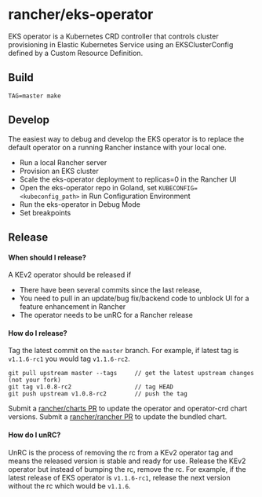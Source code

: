 # rancher/eks-operator

EKS operator is a Kubernetes CRD controller that controls cluster provisioning in Elastic Kubernetes Service using an EKSClusterConfig defined by a Custom Resource Definition.

## Build

    TAG=master make

## Develop

The easiest way to debug and develop the EKS operator is to replace the default operator on a running Rancher instance with your local one.

* Run a local Rancher server
* Provision an EKS cluster
* Scale the eks-operator deployment to replicas=0 in the Rancher UI
* Open the eks-operator repo in Goland, set `KUBECONFIG=<kubeconfig_path>` in Run Configuration Environment
* Run the eks-operator in Debug Mode
* Set breakpoints

## Release

#### When should I release?

A KEv2 operator should be released if

* There have been several commits since the last release,
* You need to pull in an update/bug fix/backend code to unblock UI for a feature enhancement in Rancher
* The operator needs to be unRC for a Rancher release

#### How do I release?

Tag the latest commit on the `master` branch. For example, if latest tag is `v1.1.6-rc1` you would tag `v1.1.6-rc2`.

    git pull upstream master --tags     // get the latest upstream changes (not your fork)
    git tag v1.0.8-rc2                  // tag HEAD
    git push upstream v1.0.8-rc2        // push the tag

Submit a [rancher/charts PR](https://github.com/rancher/charts/pull/2242) to update the operator and operator-crd chart versions.
Submit a [rancher/rancher PR](https://github.com/rancher/rancher/pull/39745) to update the bundled chart.

#### How do I unRC?

UnRC is the process of removing the rc from a KEv2 operator tag and means the released version is stable and ready for use. Release the KEv2 operator but instead of bumping the rc, remove the rc. For example, if the latest release of EKS operator is `v1.1.6-rc1`, release the next version without the rc which would be `v1.1.6`.
